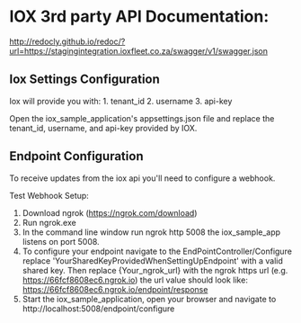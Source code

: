 # IOX 3rd party API Documentation: 
http://redocly.github.io/redoc/?url=https://stagingintegration.ioxfleet.co.za/swagger/v1/swagger.json

## Iox Settings Configuration
Iox will provide you with:
    1. tenant_id
    2. username
    3. api-key

Open the iox_sample_application's appsettings.json file and replace the tenant_id, username, and api-key provided by IOX.


## Endpoint Configuration

To receive updates from the iox api you'll need to configure a webhook.

Test Webhook Setup:
1. Download ngrok (https://ngrok.com/download)
2. Run ngrok.exe 
3. In the command line window run ngrok http 5008 the iox_sample_app listens on port 5008.
4. To configure your endpoint navigate to the EndPointController/Configure replace 'YourSharedKeyProvidedWhenSettingUpEndpoint' with a valid shared key. Then replace {Your_ngrok_url} with the ngrok https url (e.g. https://66fcf8608ec6.ngrok.io) the url value should look like:  https://66fcf8608ec6.ngrok.io/endpoint/response 
5. Start the iox_sample_application, open your browser and navigate to http://localhost:5008/endpoint/configure




  
  

   